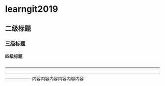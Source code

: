 # learngit2019
## 二级标题
### 三级标题
#### 四级标题
——————————————————————————————————————————————————————————————————————————————
内容内容内容内容内容内容
